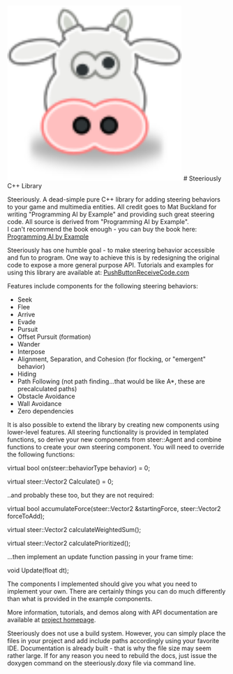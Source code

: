 <img src="steeriously.svg" width="400px" height="400px">
# Steeriously C++ Library

Steeriously. A dead-simple pure C++ library for adding steering behaviors to your game and multimedia entities.
All credit goes to Mat Buckland for writing "Programming AI by Example" and providing such great steering code.
All source is derived from "Programming AI by Example".<br />
I can't recommend the book enough - you can buy the book here:
[Programming AI by Example](https://www.amazon.com/Programming-Example-Wordware-Developers-Library/dp/1556220782/ref=sr_1_1?ie=UTF8&qid=1512951593&sr=8-1&keywords=programming+ai+by+example)

Steeriously has one humble goal - to make steering behavior accessible and fun to program.
One way to achieve this is by redesigning the original code to expose a more general purpose API.
Tutorials and examples for using this library are available at:
[PushButtonReceiveCode.com](pushbuttonreceivecode.com) 

Features include components for the following steering behaviors:

* Seek
* Flee
* Arrive
* Evade
* Pursuit
* Offset Pursuit (formation)
* Wander
* Interpose
* Alignment, Separation, and Cohesion (for flocking, or "emergent" behavior)
* Hiding
* Path Following (not path finding...that would be like A*, these are precalculated paths)
* Obstacle Avoidance
* Wall Avoidance
* Zero dependencies

It is also possible to extend the library by creating new components using
lower-level features. All steering functionality is provided in templated functions,
so derive your new components from steer::Agent and combine functions to create
your own steering component. You will need to override the following functions:

virtual bool on(steer::behaviorType behavior) = 0;

virtual steer::Vector2 Calculate() = 0;

..and probably these too, but they are not required:

virtual bool accumulateForce(steer::Vector2 &startingForce, steer::Vector2 forceToAdd);

virtual steer::Vector2 calculateWeightedSum();

virtual steer::Vector2 calculatePrioritized();

...then implement an update function passing in your frame time:

void Update(float dt);

The components I implemented should give you what you need to implement your own. There
are certainly things you can do much differently than what is provided in the example
components.

More information, tutorials, and demos along with API documentation are available at [project homepage](http://pushbuttonreceivecode.com/page/libs).

Steeriously does not use a build system. However, you can simply place the files in your project and add
include paths accordingly using your favorite IDE. Documentation is already built - that is why the file
size may seem rather large. If for any reason you need to rebuild the docs, just issue the doxygen command on the
steeriously.doxy file via command line.